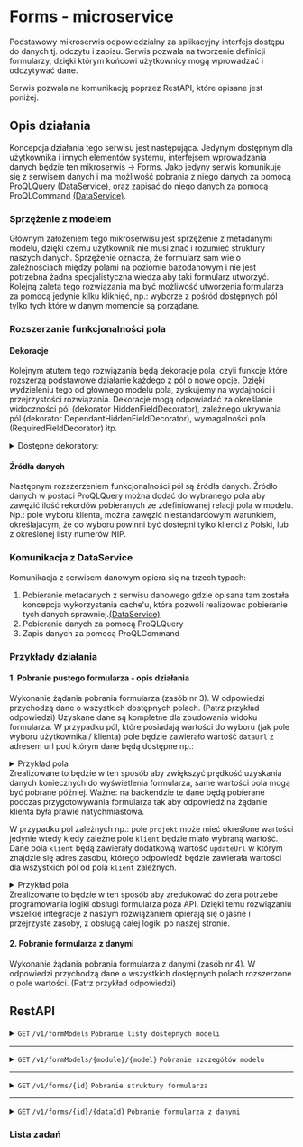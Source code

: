 # Forms - microservice
Podstawowy mikroserwis odpowiedzialny za aplikacyjny interfejs dostępu do danych tj. odczytu i zapisu. Serwis pozwala na
tworzenie definicji formularzy, dzięki którym końcowi użytkownicy mogą wprowadzać i odczytywać dane.

Serwis pozwala na komunikację poprzez RestAPI, które opisane jest poniżej.

## Opis działania
Koncepcja działania tego serwisu jest następująca. Jedynym dostępnym dla użytkownika i innych elementów systemu, interfejsem
wprowadzania danych będzie ten mikroserwis -> Forms. Jako jedyny serwis komunikuje się z serwisem danych i ma możliwość 
pobrania z niego danych za pomocą ProQLQuery [(DataService)](https://gitlab.sonelli-group.com:444/bpower3/micro-services/data-service), 
oraz zapisać do niego danych za pomocą ProQLCommand [(DataService)](https://gitlab.sonelli-group.com:444/bpower3/micro-services/data-service).

### Sprzężenie z modelem

Głównym założeniem tego mikroserwisu jest sprzężenie z metadanymi modelu, dzięki czemu użytkownik nie musi znać i rozumieć
struktury naszych danych. Sprzężenie oznacza, że formularz sam wie o zależnościach między polami na poziomie bazodanowym
i nie jest potrzebna żadna specjalistyczna wiedza aby taki formularz utworzyć. Kolejną zaletą tego rozwiązania ma być
możliwość utworzenia formularza za pomocą jedynie kilku kliknięć, np.: wyborze z pośród dostępnych pól tylko tych
które w danym momencie są porządane.

### Rozszerzanie funkcjonalności pola

#### Dekoracje

Kolejnym atutem tego rozwiązania będą dekoracje pola, czyli funkcje które rozszerzą podstawowe działanie każdego z pól o 
nowe opcje. Dzięki wydzieleniu tego od głównego modelu pola, zyskujemy na wydajności i przejrzystości rozwiązania. Dekoracje
mogą odpowiadać za określanie widoczności pól (dekorator HiddenFieldDecorator), zależnego ukrywania pól (dekorator DependantHiddenFieldDecorator),
wymagalności pola (RequiredFieldDecorator) itp.

<details>
<summary>Dostępne dekoratory:</summary>
- in progress
</details>

#### Źródła danych

Następnym rozszerzeniem funkcjonalności pól są źródła danych. Źródło danych w postaci ProQLQuery można dodać do wybranego pola aby zawęzić
ilość rekordów pobieranych ze zdefiniowanej relacji pola w modelu. Np.: pole wyboru klienta, można zawęzić niestandardowym warunkiem,
określajacym, że do wyboru powinni być dostepni tylko klienci z Polski, lub z określonej listy numerów NIP.

### Komunikacja z DataService
Komunikacja z serwisem danowym opiera się na trzech typach:
1. Pobieranie metadanych z serwisu danowego gdzie opisana tam została koncepcja wykorzystania cache'u, 
która pozwoli realizowac pobieranie tych danych sprawniej.[(DataService)](https://gitlab.sonelli-group.com:444/bpower3/micro-services/data-service)
2. Pobieranie danych za pomocą ProQLQuery
3. Zapis danych za pomocą ProQLCommand


### Przykłady działania

#### 1. Pobranie pustego formularza - opis działania

Wykonanie żądania pobrania formularza (zasób nr 3). W odpowiedzi przychodzą dane o wszystkich dostępnych polach. 
(Patrz przykład odpowiedzi) Uzyskane dane są kompletne dla zbudowania widoku formularza. W przypadku pól, które posiadają
wartości do wyboru (jak pole wyboru użytkownika / klienta) pole będzie zawierało wartość `dataUrl` z adresem url 
pod którym dane będą dostępne np.:
<details>
<summary>Przykład pola</summary>

```json
{
  "id": "6466296f99728127297409fc",
  "label": "Performer",
  "dataUrl": "https://forms.service.bpower2.com/v1/data/?t=438234bsdfds92fn",
  "persistenceData": {
    "constraints": [
      "Required",
      "NotInsertable"
    ],
    "multiplicity": "SINGULAR"
  }
}
```
</details>
Zrealizowane to będzie w ten sposób aby zwiększyć prędkość uzyskania danych koniecznych do wyświetlenia formularza, same
wartości pola mogą być pobrane później. Ważne: na backendzie te dane będą pobierane podczas przygotowywania formularza tak
aby odpowiedź na żądanie klienta była prawie natychmiastowa.

W przypadku pól zależnych np.: pole `projekt` może mieć określone wartości jedynie wtedy kiedy zależne pole `klient` będzie
miało wybraną wartość. Dane pola `klient` będą zawierały dodatkową wartość `updateUrl` w którym znajdzie się adres zasobu, którego
odpowiedź będzie zawierała wartości dla wszystkich pól od pola `klient` zależnych.
<details>
<summary>Przykład pola</summary>

```json
{
  "id": "6466296f99728127297409fb",
  "label": "Client",
  "dataUrl": "https://forms.service.bpower2.com/v1/data/?t=7368fsdfasdf532b",
  "updateUrl": "https://forms.service.bpower2.com/v1/data/?t=7234svdmg49281gf",
  "persistenceData": {
    "constraints": [
      "Required",
      "NotInsertable"
    ],
    "multiplicity": "SINGULAR"
  }
}
```
</details>
Zrealizowane to będzie w ten sposób aby zredukować do zera potrzebe programowania logiki obsługi formularza poza API.
Dzięki temu rozwiązaniu wszelkie integracje z naszym rozwiązaniem opierają się o jasne i przejrzyste zasoby, z obsługą 
całej logiki po naszej stronie.

#### 2. Pobranie formularza z danymi

Wykonanie żądania pobrania formularza z danymi (zasób nr 4). W odpowiedzi przychodzą dane o wszystkich dostępnych polach 
rozszerzone o pole wartości. (Patrz przykład odpowiedzi)

## RestAPI


<details>
<summary>
<code>GET</code> <code>/v1/formModels</code> <code>Pobranie listy dostępnych modeli</code>
</summary>

#### Lista dostępnych modeli
Zasób pozwala pobrać listę modeli dla których jest możliwość utworzenia formularza na dane wejściowe.
Odpowiedzią tego zasobu jest list obiektów składających się z 3 atrybutów:  
 - `module` = moduł/grupa do której należy model, jest to tylko dla celów rozróżnienia modeli tej samej nazwy wykorzystywanych 
inaczej w zależności od problemu biznesowego
 - `name` = nazwa modelu
 - `primitive` = czy jest to typ prymitywny (`String`, `Long`, `DateTime`) czy model złożony, czyli model biznesowy

#### Parametry
Brak

#### Content-Type
```application/json```

#### Przykładowe wywołanie
```http request
GET http://{{host}}/v1/formModels
Content-Type: application/json
```


<details>
<summary><b>Przykładowa odpowiedź</b></summary>

```json
[
  {
    "module": "organization",
    "name": "AppUser",
    "primitive": false
  },
  {
    "module": "organization",
    "name": "Customer",
    "primitive": false
  },
  {
    "module": "prodactivvity",
    "name": "Project",
    "primitive": false
  },
  {
    "module": "prodactivvity",
    "name": "Task",
    "primitive": false
  }
]
```
<details>
<summary>Objaśnienie struktury odpowiedzi</summary>

```json
  {
    "module": "prodactivvity",
    "name": "Task",
    "primitive": false
  }
```
`module` - nazwa modułu, grupy modeli, jednostki organizacyjnej. Pozwala i służy jedynie do organizacji modeli w grupy o zbliżonej
odpowiedzialności / funkcjonalności  
`name` - nazwa modelu  
`primitive` - pole określa czy model jest zdefiniowany przez nas czyli nie jest domyślnym typem wybranego języka programowania,
czy właśnie jest takim domyślnym typem dostarczonym przez wybraną technologię. Wartość `false` implikuje, że model jest niestandardowy
czyli utworzony przez nas, wartość `true` z kolei informuje, że dany typ jest obsługiwany przez wykorzystywaną technologię
</details>

</details>
</details>

---

<details>
<summary>
<code>GET</code> <code>/v1/formModels/{module}/{model}</code> <code>Pobranie szczegółów modelu</code>
</summary>

#### Szczegóły modelu
Zasób pozwala pobrać szczegółowe metadane wybranego modelu. Są one niezbędne do utworzenia formularza bo zawierają 
informację o polach, ich typach, zależnościach i ograniczeniach.

#### Parametry
> | nazwa    | typ      | typ danych | opis                |
> |----------|----------|------------|---------------------|
> | `module` | wymagany | string     | Nazwa modułu modelu |
> | `model`  | wymagany | string     | Nazwa modelu        |

#### Content-Type
```application/json```

#### Przykładowe wywołanie
```http request
GET http://{{host}}/v1/formModels/organization/AppUser
Content-Type: application/json
```
<details>
<summary><b>Przykładowa odpowiedź</b></summary>

```json
[
  {
    "name": "id",
    "type": { 
      "module": "primitives",
      "name": "Long",
      "primitive": true
    },
    "constraints": [
      "Id"
    ],
    "multiplicity": "SINGULAR"
  },
  {
    "name": "email",
    "type": {
      "module": "primitives",
      "name": "String",
      "primitive": true
    },
    "constraints": [],
    "multiplicity": "SINGULAR"
  },
  {
    "name": "password",
    "type": {
      "module": "primitives",
      "name": "String",
      "primitive": true
    },
    "constraints": [],
    "multiplicity": "SINGULAR"
  },
  {
    "name": "name",
    "type": {
      "module": "primitives",
      "name": "String",
      "primitive": true
    },
    "constraints": [],
    "multiplicity": "SINGULAR"
  },
  {
    "name": "lastName",
    "type": {
      "module": "primitives",
      "name": "String",
      "primitive": true
    },
    "constraints": [],
    "multiplicity": "SINGULAR"
  }
]
```
</details>
<details>
<summary>Objaśnienie struktury odpowiedzi</summary>

```json
{
  "name": "id",
  "type": {
    "module": "primitives",
    "name": "Long",
    "primitive": true
  },
  "constraints": [
    "Id"
  ],
  "multiplicity": "SINGULAR"
}
```
`name` - nazwa pola w bazie, może być użyta jako domyślna etykieta pola w formularzu,  
`type` - definicja typów prymitywnych i niestandardowych, np.: `Long`(liczby), `String`(napisy), `LocalDate`(data), 
`LocalDateTime`(data i czas), `Customer`(Klient [niestandardowy])  
`constraints` - dodatkowe ograniczenia nałożone przez samą bazę danych (np.: rozmiar, wymagalność) oraz 
niestandardowe ograniczenia biznesowe (np.: maska).  
`multiplicity` - wielokrotność pola, informuje o tym, czy model pozwala zapisać więcej niż jedną wartość opisanego typu. 
Wartość `SINGULAR` oznacza, że tylko jedna wartość danego typu może być zapisana w tym polu, wartość `PLURAL` pozwala na
zapis wielu wartości opisanego typu, np.: `Customer` może mieć pole `projects` z wielokrotnością `PLURAL`, co pozwoli na 
zapis wielu projektów do tego klienta, przez jedno pole. (w starych formsach był to grid).



</details>

</details>

---

<details>
<summary>
<code>GET</code> <code>/v1/forms/{id}</code> <code>Pobranie struktury formularza</code>
</summary>

#### Struktura formularza
Zasób pozwala pobrać dane struktury formularza, czyli jego nazwę oraz listę jego pól wraz z ich specyficznymi ustawieniami
jeżeli istnieją. Warto tutaj zauważyć, że dekoracje, które mogą być obsłużone na backendzie, nie będą zwracane w tym 
zasobie

#### Parametry
> | nazwa | typ      | typ danych | opis          |
> |-------|----------|------------|---------------|
> | `id`  | wymagany | string     | Id formularza |

#### Content-Type
```application/json```

#### Przykładowe wywołanie
```http request
GET http://{{host}}/v1/forms/test_6b706fdf3f82
Content-Type: application/json
```
<details>
<summary><b>Przykładowa odpowiedź</b></summary>

```json
{
  "id": "6466296f99728127297409ff",
  "name": "Order task",
  "fields": [
    {
      "id": "6466296f99728127297409f7",
      "label": "Task name",
      "persistenceData": {
        "constraints": [
          "Required"
        ],
        "multiplicity": "SINGULAR"
      }
    },
    {
      "id": "6466296f99728127297409f8",
      "label": "Task Description",
      "persistenceData": {
        "constraints": [],
        "multiplicity": "SINGULAR"
      }
    },
    {
      "id": "6466296f99728127297409f9",
      "label": "Ordered",
      "persistenceData": {
        "constraints": [],
        "multiplicity": "SINGULAR"
      }
    },
    {
      "id": "6466296f99728127297409fa",
      "label": "Deadline",
      "persistenceData": {
        "constraints": [],
        "multiplicity": "SINGULAR"
      }
    },
    {
      "id": "6466296f99728127297409fb",
      "label": "Orderer",
      "dataUrl": "https://forms.service.bpower2.com/v1/data/?t=7368fsdfasdf532b",
      "updateUrl": "https://forms.service.bpower2.com/v1/data/?t=7234svdmg49281gf",
      "persistenceData": {
        "constraints": [
          "Required",
          "NotInsertable"
        ],
        "multiplicity": "SINGULAR"
      }
    },
    {
      "id": "6466296f99728127297409fc",
      "label": "Performer",
      "dataUrl": "https://forms.service.bpower2.com/v1/data/?t=438234bsdfds92fn",
      "persistenceData": {
        "constraints": [
          "Required",
          "NotInsertable"
        ],
        "multiplicity": "SINGULAR"
      }
    },
    {
      "id": "6466296f99728127297409fd",
      "label": "Customer",
      "dataUrl": "https://forms.service.bpower2.com/v1/data/?t=93645bfsitfdf537",
      "persistenceData": {
        "constraints": [
          "NotInsertable"
        ],
        "multiplicity": "SINGULAR"
      }
    },
    {
      "id": "6466296f99728127297409fe",
      "label": "Project",
      "persistenceData": {
        "constraints": [],
        "multiplicity": "SINGULAR"
      }
    }
  ]
}
```
</details>

<details>
<summary>Objaśnienie struktury odpowiedzi</summary>

```json
{
  "id": "6466296f99728127297409ff",
  "name": "Order task",
  "fields": [
    {
      "id": "6466296f99728127297409fb",
      "label": "Orderer",
      "dataUrl": "https://forms.service.bpower2.com/v1/data/?t=7368fsdfasdf532b",
      "updateUrl": "https://forms.service.bpower2.com/v1/data/?t=7234svdmg49281gf",
      "persistenceData": {
        "constraints": [
          "Required",
          "NotInsertable"
        ],
        "multiplicity": "SINGULAR"
      }
    }
  ]
}
```

`id` - id formularza,  
`name` - nazwa formularza,  
`fields` - lista pól,  
&emsp;`id` - id pola,  
&emsp;`label` - etykieta pola,  
&emsp;`dataUrl` - url do pobrania danych w przypadku pola z możlwością wyboru (np.: Select),  
&emsp;`updateUrl` - url do aktualizacji formularza w przypadku kiedy wartość pola implikuje zmiany wartości innych pól,  
&emsp;`persistenceData` - informacje potrzebne do zapisu, między innymi wielokrotność oraz ograniczenia pola  


</details>

</details>

---

<details>
<summary>
<code>GET</code> <code>/v1/forms/{id}/{dataId}</code> <code>Pobranie formularza z danymi</code>
</summary>

#### Formularz z danymi
Zasób pozwala pobrać formularz ze zmapowanymi danymi modelu na którym operuje.

#### Parametry
> | nazwa    | typ      | typ danych | opis                  |
> |----------|----------|------------|-----------------------|
> | `id`     | wymagany | string     | Id formularza         |
> | `dataId` | wymagany | Long       | Id danych do pobrania |

#### Content-Type
```application/json```

#### Przykładowe wywołanie
```http request
GET http://{{host}}/v1/forms/test_6b706fdf3f82/63521
Content-Type: application/json
```
<details>
<summary><b>Przykładowa odpowiedź</b></summary>

```json
{
  "id": "6466296f99728127297409ff",
  "name": "Order task",
  "fields": [
    {
      "id": "6466296f99728127297409f7",
      "label": "Task name",
      "persistenceData": {
        "constraints": [
          "Required"
        ],
        "multiplicity": "SINGULAR"
      },
      "value": "Example task"
    },
    {
      "id": "6466296f99728127297409f8",
      "label": "Task Description",
      "persistenceData": {
        "constraints": [],
        "multiplicity": "SINGULAR"
      },
      "value": "Example longer value"
    },
    {
      "id": "6466296f99728127297409f9",
      "label": "Ordered",
      "persistenceData": {
        "constraints": [],
        "multiplicity": "SINGULAR"
      },
      "value": "18.05.2023"
    },
    {
      "id": "6466296f99728127297409fa",
      "label": "Deadline",
      "persistenceData": {
        "constraints": [],
        "multiplicity": "SINGULAR"
      },
      "value": "22.05.2023"
    },
    {
      "id": "6466296f99728127297409fb",
      "label": "Orderer",
      "dataUrl": "https://forms.service.bpower2.com/v1/data/?t=7368fsdfasdf532b",
      "updateUrl": "https://forms.service.bpower2.com/v1/data/?t=7234svdmg49281gf",
      "persistenceData": {
        "constraints": [
          "Required",
          "NotInsertable"
        ],
        "multiplicity": "SINGULAR"
      },
      "value": "Jan Kowalski"
    },
    {
      "id": "6466296f99728127297409fc",
      "label": "Performer",
      "dataUrl": "https://forms.service.bpower2.com/v1/data/?t=438234bsdfds92fn",
      "persistenceData": {
        "constraints": [
          "Required",
          "NotInsertable"
        ],
        "multiplicity": "SINGULAR"
      },
      "value": "Sławomir Nowak"
    },
    {
      "id": "6466296f99728127297409fd",
      "label": "Customer",
      "dataUrl": "https://forms.service.bpower2.com/v1/data/?t=93645bfsitfdf537",
      "persistenceData": {
        "constraints": [
          "NotInsertable"
        ],
        "multiplicity": "SINGULAR"
      },
      "value": "BP2ML Sp. z o.o"
    },
    {
      "id": "6466296f99728127297409fe",
      "label": "Project",
      "persistenceData": {
        "constraints": [],
        "multiplicity": "SINGULAR"
      },
      "value": "Tasklytics"
    }
  ]
}
```
</details>

</details>

### Lista zadań
